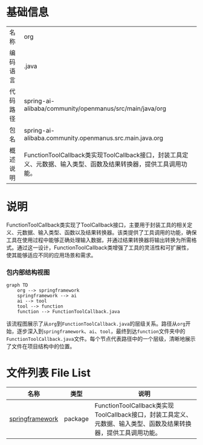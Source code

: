 # 基础信息

|      |      |
|------|------|
| 名称 | org |
| 编码语言 | .java |
| 代码路径 | spring-ai-alibaba/community/openmanus/src/main/java/org |
| 包名 | spring-ai-alibaba.community.openmanus.src.main.java.org |
| 概述说明 | FunctionToolCallback类实现ToolCallback接口，封装工具定义、元数据、输入类型、函数及结果转换器，提供工具调用功能。 |

# 说明

FunctionToolCallback类实现了ToolCallback接口，主要用于封装工具的相关定义、元数据、输入类型、函数以及结果转换器。该类提供了工具调用的功能，确保工具在使用过程中能够正确处理输入数据，并通过结果转换器将输出转换为所需格式。通过这一设计，FunctionToolCallback类增强了工具的灵活性和可扩展性，使其能够适应不同的应用场景和需求。


### 包内部结构视图

```mermaid
graph TD
    org --> springframework
    springframework --> ai
    ai --> tool
    tool --> function
    function --> FunctionToolCallback.java
```

该流程图展示了从`org`到`FunctionToolCallback.java`的层级关系。路径从`org`开始，逐步深入到`springframework`、`ai`、`tool`，最终到达`function`文件夹中的`FunctionToolCallback.java`文件。每个节点代表路径中的一个层级，清晰地展示了文件在项目结构中的位置。

# 文件列表 File List

| 名称   | 类型  | 说明 |
|-------|------|-------------|
| [springframework](springframework/_module.md) | package | FunctionToolCallback类实现ToolCallback接口，封装工具定义、元数据、输入类型、函数及结果转换器，提供工具调用功能。 |



